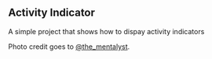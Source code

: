 Activity Indicator
---------------------
A simple project that shows how to dispay activity indicators

Photo credit goes to [@the_mentalyst](http://www.thementalyst.net/).
